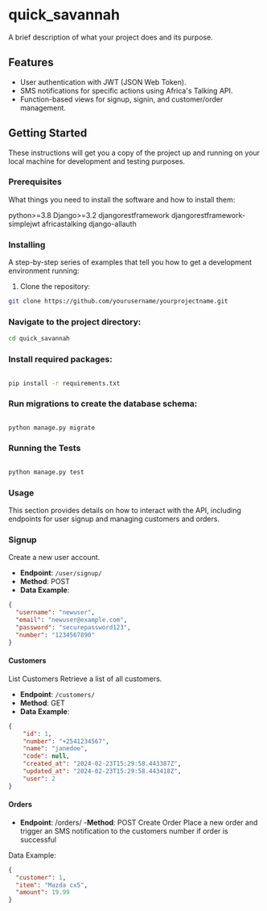 # quick_savannah
A brief description of what your project does and its purpose.

## Features

- User authentication with JWT (JSON Web Token).
- SMS notifications for specific actions using Africa's Talking API.
- Function-based views for signup, signin, and customer/order management.

## Getting Started

These instructions will get you a copy of the project up and running on your local machine for development and testing purposes.

### Prerequisites

What things you need to install the software and how to install them:

python>=3.8
Django>=3.2
djangorestframework
djangorestframework-simplejwt
africastalking
django-allauth


### Installing

A step-by-step series of examples that tell you how to get a development environment running:

1. Clone the repository:

```bash
git clone https://github.com/yourusername/yourprojectname.git
```
### Navigate to the project directory:
```bash
cd quick_savannah
```
### Install required packages:
```bash

pip install -r requirements.txt
```

### Run migrations to create the database schema:
```bash

python manage.py migrate
```

### Running the Tests
```bash

python manage.py test
```
### Usage

This section provides details on how to interact with the API, including endpoints for user signup and managing customers and orders.

### Signup

Create a new user account.

- **Endpoint**: `/user/signup/`
- **Method**: POST
- **Data Example**:

```json
{
  "username": "newuser",
  "email": "newuser@example.com",
  "password": "securepassword123",
  "number": "1234567890"
}
```
#### Customers
List Customers
Retrieve a list of all customers.


- **Endpoint**: `/customers/`
- **Method**: GET
- **Data Example**:
```json
{
    "id": 1,
    "number": "+2541234567",
    "name": "janedoe",
    "code": null,
    "created_at": "2024-02-23T15:29:58.443387Z",
    "updated_at": "2024-02-23T15:29:58.443418Z",
    "user": 2
}
```

#### Orders

- **Endpoint**: /orders/
-**Method**: POST
Create Order
Place a new order and trigger an SMS notification to the customers number if order is successful


Data Example:
``` json
{
  "customer": 1,
  "item": "Mazda cx5",
  "amount": 19.99
}
```

